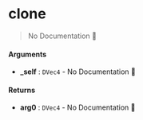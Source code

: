 # clone

> No Documentation 🚧

#### Arguments

- **\_self** : `DVec4` \- No Documentation 🚧

#### Returns

- **arg0** : `DVec4` \- No Documentation 🚧